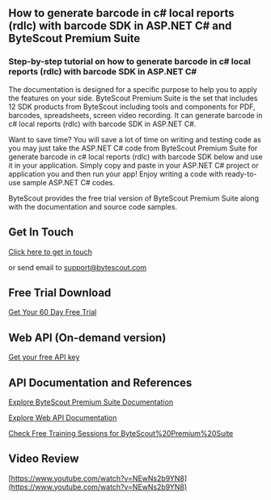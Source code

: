 ## How to generate barcode in c# local reports (rdlc) with barcode SDK in ASP.NET C# and ByteScout Premium Suite

### Step-by-step tutorial on how to generate barcode in c# local reports (rdlc) with barcode SDK in ASP.NET C#

The documentation is designed for a specific purpose to help you to apply the features on your side. ByteScout Premium Suite is the set that includes 12 SDK products from ByteScout including tools and components for PDF, barcodes, spreadsheets, screen video recording. It can generate barcode in c# local reports (rdlc) with barcode SDK in ASP.NET C#.

Want to save time? You will save a lot of time on writing and testing code as you may just take the ASP.NET C# code from ByteScout Premium Suite for generate barcode in c# local reports (rdlc) with barcode SDK below and use it in your application.  Simply copy and paste in your ASP.NET C# project or application you and then run your app! Enjoy writing a code with ready-to-use sample ASP.NET C# codes.

ByteScout provides the free trial version of ByteScout Premium Suite along with the documentation and source code samples.

## Get In Touch

[Click here to get in touch](https://bytescout.zendesk.com/hc/en-us/requests/new?subject=ByteScout%20Premium%20Suite%20Question)

or send email to [support@bytescout.com](mailto:support@bytescout.com?subject=ByteScout%20Premium%20Suite%20Question) 

## Free Trial Download

[Get Your 60 Day Free Trial](https://bytescout.com/download/web-installer?utm_source=github-readme)

## Web API (On-demand version)

[Get your free API key](https://pdf.co/documentation/api?utm_source=github-readme)

## API Documentation and References

[Explore ByteScout Premium Suite Documentation](https://bytescout.com/documentation/index.html?utm_source=github-readme)

[Explore Web API Documentation](https://pdf.co/documentation/api?utm_source=github-readme)

[Check Free Training Sessions for ByteScout%20Premium%20Suite](https://academy.bytescout.com/)

## Video Review

[https://www.youtube.com/watch?v=NEwNs2b9YN8](https://www.youtube.com/watch?v=NEwNs2b9YN8)